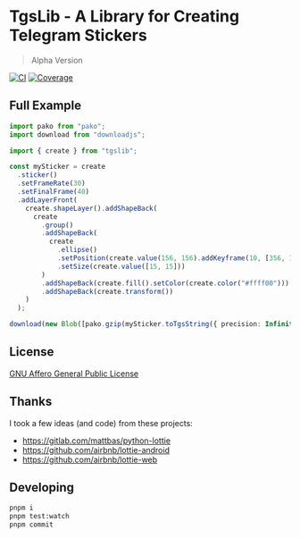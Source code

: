 # TgsLib - A Library for Creating Telegram Stickers

> Alpha Version

[![CI](https://github.com/avoonix/tgslib/actions/workflows/main.yml/badge.svg?branch=master)](https://github.com/avoonix/tgslib/actions/workflows/main.yml)
[![Coverage](https://github.io/avoonix/tgslib/coverage/badge.png)](https://github.io/avoonix/tgslib/coverage/index.html)

## Full Example

```ts
import pako from "pako";
import download from "downloadjs";

import { create } from "tgslib";

const mySticker = create
  .sticker()
  .setFrameRate(30)
  .setFinalFrame(40)
  .addLayerFront(
    create.shapeLayer().addShapeBack(
      create
        .group()
        .addShapeBack(
          create
            .ellipse()
            .setPosition(create.value(156, 156).addKeyframe(10, [356, 156]).addKeyframe(20, [356, 356], "easeInOutCubic").addKeyframe(30, [156, 356]).addKeyframe(40, [156, 156]))
            .setSize(create.value([15, 15]))
        )
        .addShapeBack(create.fill().setColor(create.color("#ffff00")))
        .addShapeBack(create.transform())
    )
  );

download(new Blob([pako.gzip(mySticker.toTgsString({ precision: Infinity }), { level: 9 })]), "sticker.tgs", "application/gzip");
```

## License

[GNU Affero General Public License](https://www.gnu.org/licenses/agpl-3.0.en.html)

## Thanks

I took a few ideas (and code) from these projects:

- https://gitlab.com/mattbas/python-lottie
- https://github.com/airbnb/lottie-android
- https://github.com/airbnb/lottie-web

## Developing

```bash
pnpm i
pnpm test:watch
pnpm commit
```
